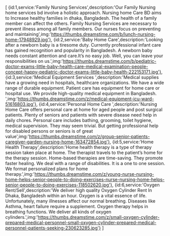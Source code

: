 [
{id:1,service:'Family Nursing Services',description:'Our Family Nursing home services bd involve a holistic approach. Nursing home Care BD aims to Increase healthy families in dhaka, Bangladesh. The health of a family member can affect the others. Family Nursing Services are necessary to prevent illness among all family members. Our nurses focus on preventing and maintaining',img:'https://thumbs.dreamstime.com/b/lunch-nursing-home-17948929.jpg'},
{id:2,service:'Baby Home Care',description:'Looking after a newborn baby is a tiresome duty. Currently professional infant care has gained recognition and popularity in Bangladesh. A newborn baby needs constant attention and care.It’s no easy job. Well, you can leave your responsibilities on us.',img:'https://thumbs.dreamstime.com/b/pediatric-doctor-exams-little-baby-health-care-medical-examination-people-concept-happy-pediatric-doctor-exams-little-baby-health-222153171.jpg'},
{id:3,service:'Medical Equipment Services
',description:'Medical supplies have a growing need in hospitals, healthcare organizations. We have a wide range of durable equipment. Patient care has equipment for home care or hospital use. We provide high-quality medical equipment in Bangladesh. ',img:'https://thumbs.dreamstime.com/z/medical-equipment-icu-ward-51616803.jpg'},
{id:4,service:'Personal Home Care
',description:'Nursing Home Care offers personal care at home for aged people and post surgical patients. Plenty of seniors and patients with severe disease need help in daily chores. Personal care includes bathing, grooming, toilet hygiene, medical supervision. They may seem trivial. But getting professional help for disabled persons or seniors is of great value',img:'https://thumbs.dreamstime.com/z/group-senior-patients-caregiver-garden-nursing-home-163472854.jpg'},
{id:5,service:'Home Health Therapy',description:'Home health therapy is a type of therapy session taken place at home. The therapist travels to the patient’s home for the therapy session. Home-based therapies are time-saving. They promote faster healing. We deal with a range of disabilities. It is a one to one session. We format personalized plans for home therapy.',img:'https://thumbs.dreamstime.com/z/young-nurse-nursing-home-helps-senior-people-to-doing-exercises-nurse-nursing-home-helps-senior-people-to-doing-exercises-118502620.jpg'},
{id:6,service:'Oxygen Rent/Sell',description:'We deliver high quality Oxygen Cylinder Rent In Dhaka, Bangladesh within an hour. Oxygen is a vital essence of life. Unfortunately, many illnesses affect our normal breathing. Diseases like Asthma, heart failure require a supplement. Oxygen therapy helps in breathing functions. We deliver all kinds of oxygen cylinders.',img:'https://thumbs.dreamstime.com/z/small-oxygen-cylinder-prepared-medical-personnel-small-oxygen-cylinder-prepared-medical-personnel-patients-seeking-230623285.jpg'}
]
